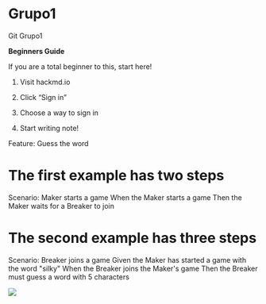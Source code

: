 # Grupo1
Git Grupo1

**Beginners Guide**

 If you are a total beginner to this, start here!



1. Visit hackmd.io

 2. Click “Sign in”

 3. Choose a way to sign in

 4. Start writing note!

Feature: Guess the word

  # The first example has two steps
  Scenario: Maker starts a game
    When the Maker starts a game
    Then the Maker waits for a Breaker to join

  # The second example has three steps
  Scenario: Breaker joins a game
    Given the Maker has started a game with the word "silky"
    When the Breaker joins the Maker's game
    Then the Breaker must guess a word with 5 characters

![](https://i.imgur.com/GjTVACt.jpg)

